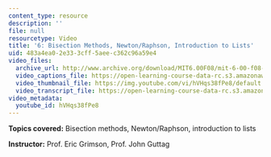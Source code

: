```yaml
---
content_type: resource
description: ''
file: null
resourcetype: Video
title: '6: Bisection Methods, Newton/Raphson, Introduction to Lists'
uid: 483a4ea0-2e33-3cff-5aee-c362c96a59e4
video_files:
  archive_url: http://www.archive.org/download/MIT6.00F08/mit-6-00-f08-lec06_300k.mp4
  video_captions_file: https://open-learning-course-data-rc.s3.amazonaws.com/6-00-introduction-to-computer-science-and-programming-fall-2008/b053a8bea3975d5cbd8cccd000ee5b6c_hVHqs38fPe8.vtt
  video_thumbnail_file: https://img.youtube.com/vi/hVHqs38fPe8/default.jpg
  video_transcript_file: https://open-learning-course-data-rc.s3.amazonaws.com/6-00-introduction-to-computer-science-and-programming-fall-2008/335f2f35a693124c5f86e310cb1d62dc_hVHqs38fPe8.pdf
video_metadata:
  youtube_id: hVHqs38fPe8
---
```


**Topics covered:** Bisection methods, Newton/Raphson, introduction to lists

**Instructor:** Prof. Eric Grimson, Prof. John Guttag